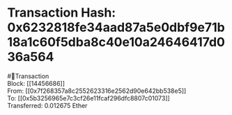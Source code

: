 
Transaction Hash: 0x6232818fe34aad87a5e0dbf9e71b18a1c60f5dba8c40e10a24646417d036a564
====================================================================================
  
#💸Transaction  
Block: [[14456686]]  
From: [[0x7f268357a8c2552623316e2562d90e642bb538e5]]  
To: [[0x5b3256965e7c3cf26e11fcaf296dfc8807c01073]]  
Transferred: 0.012675 Ether